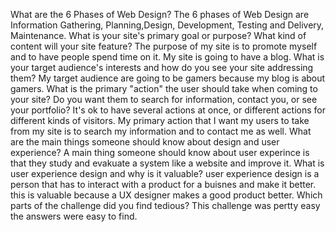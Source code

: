 What are the 6 Phases of Web Design?
  The 6 phases of Web Design are Information Gathering, Planning,Design, Development, 		Testing and Delivery, Maintenance.
What is your site's primary goal or purpose? What kind of content will your site feature?
 	 The purpose of my site is to promote myself and to have people spend time on it. My site is going to have a blog.
What is your target audience's interests and how do you see your site addressing them? 
 	My target audience are going to be gamers because my blog is about gamers.
What is the primary "action" the user should take when coming to your site? Do you want them to search for information, contact you, or see your portfolio? It's ok to have several actions at once, or different actions for different kinds of visitors.
	My primary action that I want my users to take from my site is to search my information and to contact me as well.
What are the main things someone should know about design and user experience?
	A main thing someone should know about user experince is that they study and evakuate a system like a website and improve it.
What is user experience design and why is it valuable? 
	user experience design is a person that has to interact with a product for a buisnes and make it better. this is valuable because a UX designer makes a good product better.
Which parts of the challenge did you find tedious?
	This challenge was pertty easy the answers were easy to find.
